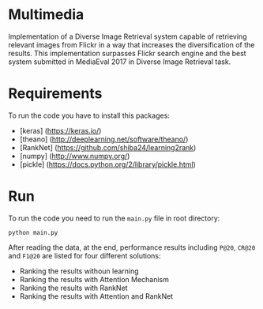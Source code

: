 # Multimedia
Implementation of a Diverse Image Retrieval system capable of retrieving relevant images from Flickr in a way that increases the diversification of the results. This implementation surpasses Flickr search engine and the best system submitted in MediaEval 2017 in Diverse Image Retrieval task. 

# Requirements
To run the code you have to install this packages:

- [keras] (https://keras.io/)
- [theano] (http://deeplearning.net/software/theano/)
- [RankNet] (https://github.com/shiba24/learning2rank)
- [numpy] (http://www.numpy.org/)
- [pickle] (https://docs.python.org/2/library/pickle.html)


# Run
To run the code you need to run the `main.py` file in root directory:

```
python main.py
```

After reading the data, at the end, performance results including `P@20`, `CR@20` and `F1@20` are listed for four different solutions:

- Ranking the results withoun learning
- Ranking the results with Attention Mechanism
- Ranking the results with RankNet
- Ranking the results with Attention and RankNet


